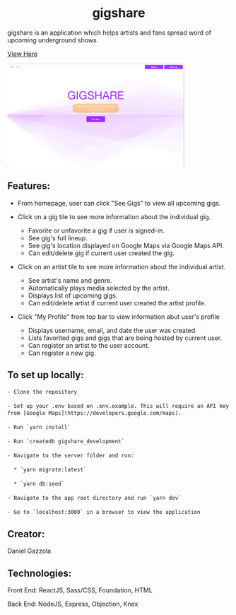 <h1 align="center">gigshare</h1>

gigshare is an application which helps artists and fans spread word of upcoming underground shows.

[View Here](https://gigshare.onrender.com/)

<img align="center" src="https://github.com/dgazzola/gigshare/blob/main/images/gigshare-screenshot.png" width="400" alt="gigshare homepage display."/>

## Features: 

  - From homepage, user can click "See Gigs" to view all upcoming gigs.

  - Click on a gig tile to see more information about the individual gig.
    * Favorite or unfavorite a gig if user is signed-in.
    * See gig's full lineup.
    * See gig's location displayed on Google Maps via Google Maps API.
    * Can edit/delete gig if current user created the gig.

  - Click on an artist tile to see more information about the individual artist.
    * See artist's name and genre.
    * Automatically plays media selected by the artist.
    * Displays list of upcoming gigs.
    * Can edit/delete artist if current user created the artist profile.

  - Click "My Profile" from top bar to view information abut user's profile
    * Displays username, email, and date the user was created.
    * Lists favorited gigs and gigs that are being hosted by current user.
    * Can register an artist to the user account.
    * Can register a new gig.
  
## To set up locally:

  ```
  - Clone the repository

  - Set up your .env based on .env.example. This will require an API key from [Google Maps](https://developers.google.com/maps).

  - Run `yarn install`

  - Run `createdb gigshare_development`

  - Navigate to the server folder and run:

    * `yarn migrate:latest`

    * `yarn db:seed`

  - Navigate to the app root directory and run `yarn dev`

  - Go to `localhost:3000` in a browser to view the application
```

## Creator:

Daniel Gazzola

## Technologies: 

Front End: ReactJS, Sass/CSS, Foundation, HTML

Back End: NodeJS, Express, Objection, Knex
